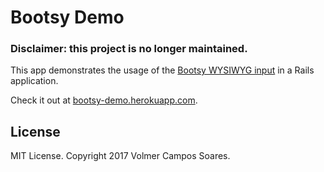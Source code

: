 # Bootsy Demo

### Disclaimer: this project is no longer maintained.

This app demonstrates the usage of the [Bootsy WYSIWYG input](https://github.com/volmer/bootsy)
in a Rails application.

Check it out at [bootsy-demo.herokuapp.com](http://bootsy-demo.herokuapp.com).


## License

MIT License. Copyright 2017 Volmer Campos Soares.
